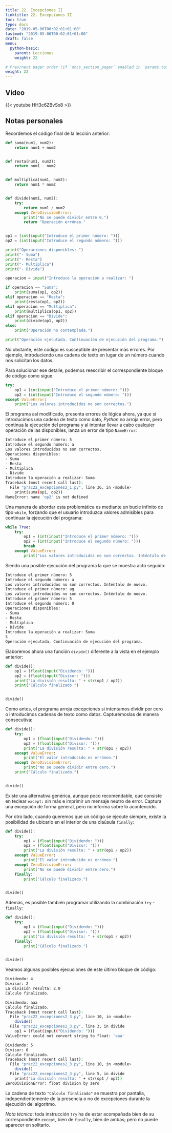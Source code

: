 ```yaml
---
title: 22. Excepciones II
linktitle: 22. Excepciones II
toc: true
type: docs
date: "2019-05-06T00:02:01+01:00"
lastmod: "2019-05-06T00:02:01+01:00"
draft: false
menu:
  python-basic:
    parent: Lecciones
    weight: 22

# Prev/next pager order (if `docs_section_pager` enabled in `params.toml`)
weight: 22
---
```


## Vídeo

{{< youtube HH3c6ZBvSx8 >}}

## Notas personales

Recordemos el código final de la lección anterior:

```python
def suma(num1, num2):
    return num1 + num2


def resta(num1, num2):
    return num1 - num2


def multiplica(num1, num2):
    return num1 * num2


def divide(num1, num2):
    try:
        return num1 / num2
    except ZeroDivisionError:
        print("No se puede dividir entre 0.")
        return "Operación errónea."


op1 = (int(input("Introduce el primer número: ")))
op2 = (int(input("Introduce el segundo número: ")))

print("Operaciones disponibles: ")
print("- Suma")
print("- Resta")
print("- Multiplica")
print("- Divide")

operacion = input("Introduce la operación a realizar: ")

if operacion == "Suma":
    print(suma(op1, op2))
elif operacion == "Resta":
    print(resta(op1, op2))
elif operacion == "Multiplica":
    print(multiplica(op1, op2))
elif operacion == "Divide":
    print(divide(op1, op2))
else:
    print("Operación no contemplada.")

print("Operación ejecutada. Continuación de ejecución del programa.")
```

No obstante, este código es susceptible de presentar más errores. Por ejemplo, introduciendo una cadena de texto en lugar de un número cuando nos solicitan los datos.

Para solucionar ese detalle, podemos reescribir el correspondiente bloque de código como sigue:

```python
try:
    op1 = (int(input("Introduce el primer número: ")))
    op2 = (int(input("Introduce el segundo número: ")))
except ValueError:
    print("Los valores introducidos no son correctos.")
```

El programa así modificado, presenta errores de lógica ahora, ya que si introducimos una cadena de texto como dato, *Python* no arroja error, pero continua la ejecución del programa y al intentar llevar a cabo cualquier operación de las disponibles, lanza un error de tipo `NameError`:

```bash
Introduce el primer número: 5
Introduce el segundo número: a
Los valores introducidos no son correctos.
Operaciones disponibles: 
- Suma
- Resta
- Multiplica
- Divide
Introduce la operación a realizar: Suma
Traceback (most recent call last):
  File "prac22_excepciones2_1.py", line 36, in <module>
    print(suma(op1, op2))
NameError: name 'op2' is not defined
```

Una manera de abordar esta problemática es mediante un bucle infinito de tipo `while`, forzando que el usuario introduzca valores admisibles para continuar la ejecución del programa:

```python
while True:
    try:
        op1 = (int(input("Introduce el primer número: ")))
        op2 = (int(input("Introduce el segundo número: ")))
        break
    except ValueError:
        print("Los valores introducidos no son correctos. Inténtalo de nuevo.")
```

Siendo una posible ejecución del programa la que se muestra acto seguido:

```bash
Introduce el primer número: 5
Introduce el segundo número: a
Los valores introducidos no son correctos. Inténtalo de nuevo.
Introduce el primer número: ag
Los valores introducidos no son correctos. Inténtalo de nuevo.
Introduce el primer número: 5
Introduce el segundo número: 0
Operaciones disponibles: 
- Suma
- Resta
- Multiplica
- Divide
Introduce la operación a realizar: Suma
5
Operación ejecutada. Continuación de ejecución del programa.
```

Elaboremos ahora una función `divide()` diferente a la vista en el ejemplo anterior:

```python
def divide():
    op1 = (float(input("Dividendo: ")))
    op2 = (float(input("Divisor: ")))
    print("La división resulta: " + str(op1 / op2))
    print("Cálculo finalizado.")


divide()
```

Como antes, el programa arroja excepciones si intentamos dividir por cero o introducimos cadenas de texto como datos. Capturémoslas de manera consecutiva:

```python
def divide():
    try:
        op1 = (float(input("Dividendo: ")))
        op2 = (float(input("Divisor: ")))
        print("La división resulta: " + str(op1 / op2))
    except ValueError:
        print("El valor introducido es erróneo.")
    except ZeroDivisionError:
        print("No se puede dividir entre cero.")
    print("Cálculo finalizado.")


divide()
```

Existe una alternativa genérica, aunque poco recomendable, que consiste en teclear `except:` sin más e imprimir un mensaje neutro de error. Captura una excepción de forma general, pero no informa sobre lo acontencido.

Por otro lado, cuando queremos que un código se ejecute siempre, existe la posibilidad de ubicarlo en el interior de una claúsula `finally`:

```python
def divide():
    try:
        op1 = (float(input("Dividendo: ")))
        op2 = (float(input("Divisor: ")))
        print("La división resulta: " + str(op1 / op2))
    except ValueError:
        print("El valor introducido es erróneo.")
    except ZeroDivisionError:
        print("No se puede dividir entre cero.")
    finally:
        print("Cálculo finalizado.")


divide()
```

Además, es posible también programar utilizando la combinación `try` - `finally`:

```python
def divide():
    try:
        op1 = (float(input("Dividendo: ")))
        op2 = (float(input("Divisor: ")))
        print("La división resulta: " + str(op1 / op2))
    finally:
        print("Cálculo finalizado.")


divide()
```

Veamos algunas posibles ejecuciones de este último bloque de código:

```bash
Dividendo: 4
Divisor: 2
La división resulta: 2.0
Cálculo finalizado.
```

```bash
Dividendo: aaa
Cálculo finalizado.
Traceback (most recent call last):
  File "prac22_excepciones2_3.py", line 10, in <module>
    divide()
  File "prac22_excepciones2_3.py", line 3, in divide
    op1 = (float(input("Dividendo: ")))
ValueError: could not convert string to float: 'aaa'
```

```bash
Dividendo: 5
Divisor: 0
Cálculo finalizado.
Traceback (most recent call last):
  File "prac22_excepciones2_3.py", line 10, in <module>
    divide()
  File "prac22_excepciones2_3.py", line 5, in divide
    print("La división resulta: " + str(op1 / op2))
ZeroDivisionError: float division by zero
```

La cadena de texto `"Cálculo finalizado"` se muestra por pantalla, independientemente de la presencia o no de excepciones durante la ejecución del algoritmo.

*Nota técnica*: toda instrucción `try` ha de estar acompañada bien de su correspondiente `except`, bien de `finally`, bien de ambas; pero no puede aparecer en solitario.

